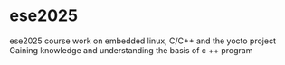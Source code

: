 # ese2025
ese2025 course work on embedded linux, C/C++ and the yocto project
Gaining knowledge  and understanding the basis of c ++ program 
